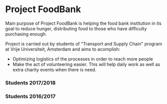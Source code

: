 # Project FoodBank

Main purpose of Project FoodBank is helping the food bank institution in its goal to reduce hunger, distributing food to those who have difficulty purchasing enough.

Project is carried out by students of "Transport and Supply Chain" program  at Vrije Universiteit, Amsterdam and aims to acomplish:  
- Optimizing logistics of the processes in order to reach more people
- Make the act of volunteering easier. This will help daily work as well as extra charity events when there is need.

### Students 2017/2018


### Students 2016/2017
